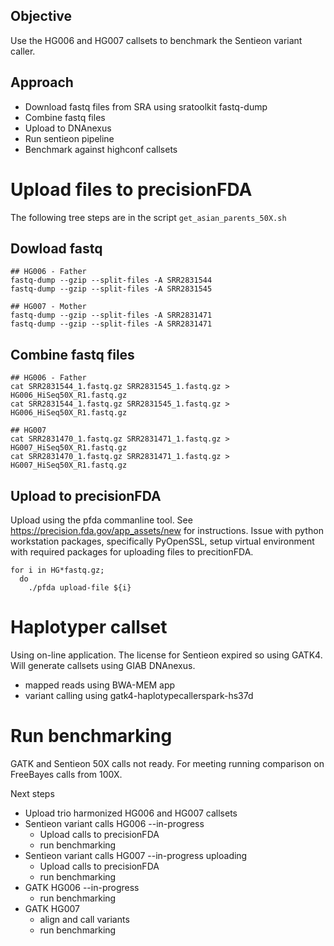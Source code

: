 ## Objective
Use the HG006 and HG007 callsets to benchmark the Sentieon variant caller.

## Approach
- Download fastq files from SRA using sratoolkit fastq-dump
- Combine fastq files
- Upload to DNAnexus
- Run sentieon pipeline
- Benchmark against highconf callsets

# Upload files to precisionFDA
The following tree steps are in the script `get_asian_parents_50X.sh`

## Dowload fastq
```
## HG006 - Father
fastq-dump --gzip --split-files -A SRR2831544
fastq-dump --gzip --split-files -A SRR2831545

## HG007 - Mother
fastq-dump --gzip --split-files -A SRR2831471
fastq-dump --gzip --split-files -A SRR2831471
```

## Combine fastq files
```
## HG006 - Father
cat SRR2831544_1.fastq.gz SRR2831545_1.fastq.gz > HG006_HiSeq50X_R1.fastq.gz
cat SRR2831544_1.fastq.gz SRR2831545_1.fastq.gz > HG006_HiSeq50X_R1.fastq.gz

## HG007
cat SRR2831470_1.fastq.gz SRR2831471_1.fastq.gz > HG007_HiSeq50X_R1.fastq.gz
cat SRR2831470_1.fastq.gz SRR2831471_1.fastq.gz > HG007_HiSeq50X_R1.fastq.gz
```

## Upload to precisionFDA
Upload using the pfda commanline tool.
See https://precision.fda.gov/app_assets/new for instructions.
Issue with python workstation packages, specifically PyOpenSSL, setup virtual environment with required packages for uploading files to precitionFDA.

```
for i in HG*fastq.gz;
  do
    ./pfda upload-file ${i}
```


# Haplotyper callset
Using on-line application.
The license for Sentieon expired so using GATK4.
Will generate callsets using GIAB DNAnexus.

- mapped reads using BWA-MEM app
- variant calling using gatk4-haplotypecallerspark-hs37d


# Run benchmarking
GATK and Sentieon 50X calls not ready.
For meeting running comparison on FreeBayes calls from 100X.

Next steps
- Upload trio harmonized HG006 and HG007 callsets
- Sentieon variant calls HG006 --in-progress
  - Upload calls to precisionFDA
  - run benchmarking
- Sentieon variant calls HG007 --in-progress uploading
  - Upload calls to precisionFDA
  - run benchmarking
- GATK HG006 --in-progress
  - run benchmarking
- GATK HG007
  - align and call variants
  - run benchmarking
